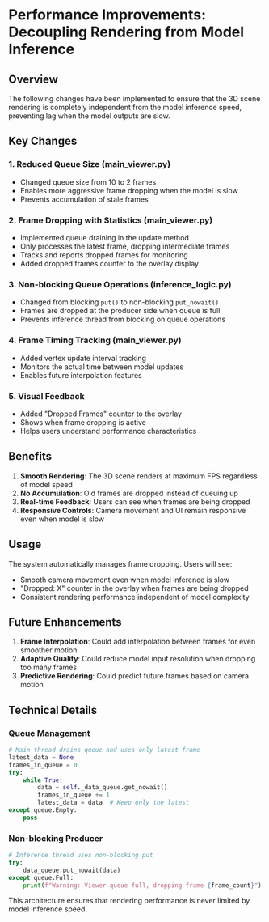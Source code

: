 # Performance Improvements: Decoupling Rendering from Model Inference

## Overview
The following changes have been implemented to ensure that the 3D scene rendering is completely independent from the model inference speed, preventing lag when the model outputs are slow.

## Key Changes

### 1. Reduced Queue Size (main_viewer.py)
- Changed queue size from 10 to 2 frames
- Enables more aggressive frame dropping when the model is slow
- Prevents accumulation of stale frames

### 2. Frame Dropping with Statistics (main_viewer.py)
- Implemented queue draining in the update method
- Only processes the latest frame, dropping intermediate frames
- Tracks and reports dropped frames for monitoring
- Added dropped frames counter to the overlay display

### 3. Non-blocking Queue Operations (inference_logic.py)
- Changed from blocking `put()` to non-blocking `put_nowait()`
- Frames are dropped at the producer side when queue is full
- Prevents inference thread from blocking on queue operations

### 4. Frame Timing Tracking (main_viewer.py)
- Added vertex update interval tracking
- Monitors the actual time between model updates
- Enables future interpolation features

### 5. Visual Feedback
- Added "Dropped Frames" counter to the overlay
- Shows when frame dropping is active
- Helps users understand performance characteristics

## Benefits

1. **Smooth Rendering**: The 3D scene renders at maximum FPS regardless of model speed
2. **No Accumulation**: Old frames are dropped instead of queuing up
3. **Real-time Feedback**: Users can see when frames are being dropped
4. **Responsive Controls**: Camera movement and UI remain responsive even when model is slow

## Usage

The system automatically manages frame dropping. Users will see:
- Smooth camera movement even when model inference is slow
- "Dropped: X" counter in the overlay when frames are being dropped
- Consistent rendering performance independent of model complexity

## Future Enhancements

1. **Frame Interpolation**: Could add interpolation between frames for even smoother motion
2. **Adaptive Quality**: Could reduce model input resolution when dropping too many frames
3. **Predictive Rendering**: Could predict future frames based on camera motion

## Technical Details

### Queue Management
```python
# Main thread drains queue and uses only latest frame
latest_data = None
frames_in_queue = 0
try:
    while True:
        data = self._data_queue.get_nowait()
        frames_in_queue += 1
        latest_data = data  # Keep only the latest
except queue.Empty:
    pass
```

### Non-blocking Producer
```python
# Inference thread uses non-blocking put
try:
    data_queue.put_nowait(data)
except queue.Full:
    print(f"Warning: Viewer queue full, dropping frame {frame_count}")
```

This architecture ensures that rendering performance is never limited by model inference speed. 